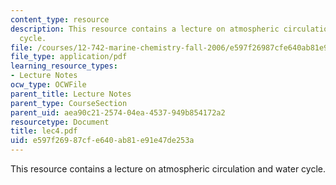 ```yaml
---
content_type: resource
description: This resource contains a lecture on atmospheric circulation and water
  cycle.
file: /courses/12-742-marine-chemistry-fall-2006/e597f26987cfe640ab81e91e47de253a_lec4.pdf
file_type: application/pdf
learning_resource_types:
- Lecture Notes
ocw_type: OCWFile
parent_title: Lecture Notes
parent_type: CourseSection
parent_uid: aea90c21-2574-04ea-4537-949b854172a2
resourcetype: Document
title: lec4.pdf
uid: e597f269-87cf-e640-ab81-e91e47de253a
---
```

This resource contains a lecture on atmospheric circulation and water cycle.

